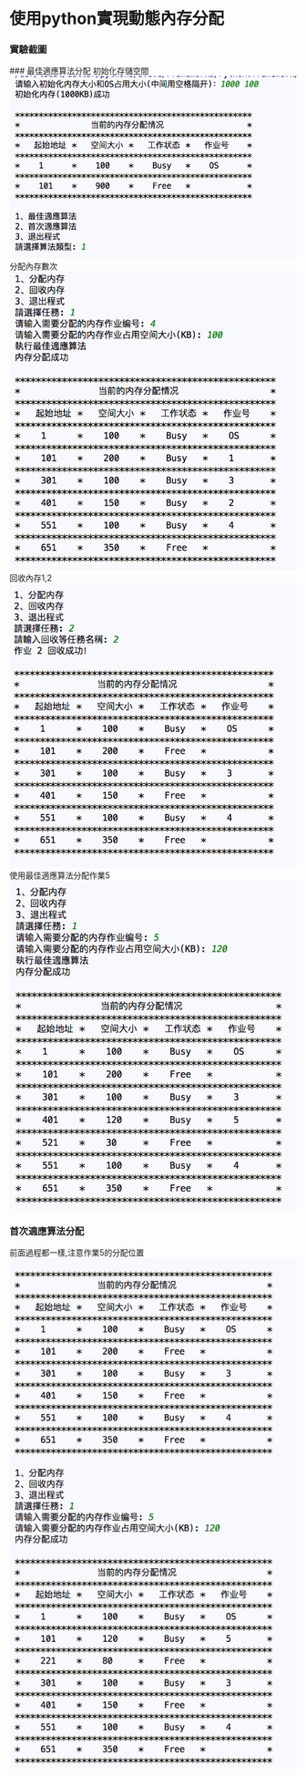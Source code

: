 # 使用python實現動態內存分配
### 實驗截圖
</hr>
### 最佳適應算法分配
初始化存儲空間
<img src="https://github.com/cstd-tudoudou/Fragmented-files/blob/c4604b5ce00acb992a2cc44fb6e82326a8e271ab/img/%E5%9F%B7%E8%A1%8C%E6%9C%80%E4%BD%B3%E9%81%A9%E6%87%89%E7%AE%97%E6%B3%951.png?raw=true">
分配內存數次
<img src="https://github.com/cstd-tudoudou/Fragmented-files/blob/c4604b5ce00acb992a2cc44fb6e82326a8e271ab/img/%E5%9F%B7%E8%A1%8C%E6%9C%80%E4%BD%B3%E9%81%A9%E6%87%89%E7%AE%97%E6%B3%952.png?raw=true">
回收內存1,2
<img src="https://github.com/cstd-tudoudou/Fragmented-files/blob/c4604b5ce00acb992a2cc44fb6e82326a8e271ab/img/%E5%9F%B7%E8%A1%8C%E6%9C%80%E4%BD%B3%E9%81%A9%E6%87%89%E7%AE%97%E6%B3%953.png?raw=true">
使用最佳適應算法分配作業5
<img src="https://github.com/cstd-tudoudou/Fragmented-files/blob/c4604b5ce00acb992a2cc44fb6e82326a8e271ab/img/%E5%9F%B7%E8%A1%8C%E6%9C%80%E4%BD%B3%E9%81%A9%E6%87%89%E7%AE%97%E6%B3%954.png?raw=true">
</hr>

### 首次適應算法分配
前面過程都一樣,注意作業5的分配位置
<img src="https://github.com/cstd-tudoudou/Fragmented-files/blob/c4604b5ce00acb992a2cc44fb6e82326a8e271ab/img/%E9%A6%96%E6%AC%A1%E9%81%A9%E6%87%89%E7%AE%97%E6%B3%95.png?raw=true">
